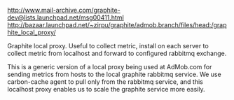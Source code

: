 http://www.mail-archive.com/graphite-dev@lists.launchpad.net/msg00411.html
http://bazaar.launchpad.net/~zirpu/graphite/admob.branch/files/head:/graphite_local_proxy/

Graphite local proxy. Useful to collect metric, install on each server to collect metric from localhost and forward to configured rabbitmq exchange.

This is a generic version of a local proxy being used at AdMob.com
for sending metrics from hosts to the local graphite rabbitmq service.
We use carbon-cache agent to pull only from the rabbitmq service, and
this localhost proxy enables us to scale the graphite service more
easily.

